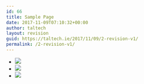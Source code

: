 ```yaml
---
id: 66
title: Sample Page
date: 2017-11-09T07:10:32+00:00
author: taltech
layout: revision
guid: https://taltech.ie/2017/11/09/2-revision-v1/
permalink: /2-revision-v1/
---
```

<div class="fusion-fullwidth fullwidth-box nonhundred-percent-fullwidth non-hundred-percent-height-scrolling"  style='background-color: rgba(255,255,255,0);background-position: center center;background-repeat: no-repeat;padding-top:0px;padding-right:0px;padding-bottom:0px;padding-left:0px;'>
  <div class="fusion-builder-row fusion-row ">
    <div  class="fusion-layout-column fusion_builder_column fusion_builder_column_1_1  fusion-one-full fusion-column-first fusion-column-last slider_section 1_1"  style='margin-top:0px;margin-bottom:20px;'>
      <div class="fusion-column-wrapper" style="background-position:left top;background-repeat:no-repeat;-webkit-background-size:cover;-moz-background-size:cover;-o-background-size:cover;background-size:cover;"  data-bg-url="">
        <div class="fusion-builder-row fusion-builder-row-inner fusion-row ">
          <div  class="fusion-layout-column fusion_builder_column fusion_builder_column_2_3  fusion-two-third fusion-column-first 2_3"  style='margin-top: 0px;margin-bottom: 0px;width:66.66%;width:calc(66.66% - ( ( 4% ) * 0.6666 ) );margin-right:4%;'>
            <div class="fusion-column-wrapper" style="padding: 0 0 0 0;background-position:left top;background-repeat:no-repeat;-webkit-background-size:cover;-moz-background-size:cover;-o-background-size:cover;background-size:cover;"  data-bg-url="">
              <div class="fusion-slider-sc flexslider flexslider-hover-type-none slider_panel" style="max-width:100%;height:100%;">
                <ul class="slides">
                  <li class="image">
                    <span class="hover-type-none"><img role="presentation" src="https://taltech.ie//wp-content/uploads/2017/11/slide-a5-300x212.jpg" /></span>
                  </li>
                  <li class="image">
                    <span class="hover-type-none"><img role="presentation" src="https://taltech.ie//wp-content/uploads/2017/11/slide-a4-300x212.jpg" /></span>
                  </li>
                  <li class="image">
                    <span class="hover-type-none"><img role="presentation" src="https://taltech.ie//wp-content/uploads/2017/11/slide-a3-300x212.jpg" /></span>
                  </li>
                </ul>
              </div>
            </div>
          </div>
          
          <div  class="fusion-layout-column fusion_builder_column fusion_builder_column_1_3  fusion-one-third fusion-column-last 1_3"  style='margin-top: 0px;margin-bottom: 20px;width:33.33%;width:calc(33.33% - ( ( 4% ) * 0.3333 ) );'>
            <div class="fusion-column-wrapper" style="background-position:left top;background-repeat:no-repeat;-webkit-background-size:cover;-moz-background-size:cover;-o-background-size:cover;background-size:cover;"  data-bg-url="">
              <div class="custom">
                <ul class="top-service-box">
                  <li>
                    <h2>
                      CNC & Laser
                    </h2>
                    
                    <p>
                      Automated CNC Laser & Punch Press Machines.
                    </p>
                  </li>
                  
                  <li>
                    <h2>
                      Powder coating
                    </h2>
                    
                    <p>
                      Large Powder coating Line & Specialist Offline System.
                    </p>
                  </li>
                  
                  <li>
                    <h2>
                      Engineering Services
                    </h2>
                    
                    <p>
                      We work with all our clients sharing our knowledgebase.
                    </p>
                  </li>
                  
                  <li>
                    <h2>
                      Design Services
                    </h2>
                    
                    <p>
                      We offer comprehensive design services including AutoCAD & 3D design.
                    </p>
                  </li>
                </ul>
              </div>
            </div>
          </div>
        </div>
        
        <div class="fusion-clearfix">
        </div>
      </div>
    </div>
    
    <div  class="fusion-layout-column fusion_builder_column fusion_builder_column_1_1  fusion-one-full fusion-column-first fusion-column-last grid_panel 1_1"  style='margin-top:0px;margin-bottom:20px;'>
      <div class="fusion-column-wrapper" style="background-position:left top;background-repeat:no-repeat;-webkit-background-size:cover;-moz-background-size:cover;-o-background-size:cover;background-size:cover;"  data-bg-url="">
        <div class="fusion-builder-row fusion-builder-row-inner fusion-row ">
          <div  class="fusion-layout-column fusion_builder_column fusion_builder_column_1_3  fusion-one-third fusion-column-first shadow_panel welcome_panel 1_3"  style='margin-top: 0px;margin-bottom: 20px;width:33.33%;width:calc(33.33% - ( ( 4% ) * 0.3333 ) );margin-right:4%;'>
            <div class="fusion-column-wrapper" style="background-position:left top;background-repeat:no-repeat;-webkit-background-size:cover;-moz-background-size:cover;-o-background-size:cover;background-size:cover;"  data-bg-url="">
              <div itemprop="articleBody">
                <p style="text-align: justify;">
                  <img src="http://wordpresssites.dapldevelopment.com/taltech/wp-content/uploads/2017/11/taltech-about01.jpg" alt="" />
                </p>
                
                <h2>
                  WELCOME TO TALTECH ENGINEERING
                </h2>
                
                <p>
                  We are a engineering and manufacturing company specialising in the manufacture of steel products for industry, healthcare, government and business.
                </p>
              </div>
            </div>
          </div>
          
          <div  class="fusion-layout-column fusion_builder_column fusion_builder_column_2_3  fusion-two-third fusion-column-last shadow_panel our_products_panel 2_3"  style='margin-top: 0px;margin-bottom: 20px;width:66.66%;width:calc(66.66% - ( ( 4% ) * 0.6666 ) );'>
            <div class="fusion-column-wrapper" style="background-position:left top;background-repeat:no-repeat;-webkit-background-size:cover;-moz-background-size:cover;-o-background-size:cover;background-size:cover;"  data-bg-url="">
              <div class="fusion-title title fusion-title-size-two" style="margin-top:0px;margin-bottom:31px;">
                <h2 class="title-heading-left">
                  Our Products
                </h2>
                
                <div class="title-sep-container">
                  <div class="title-sep sep-double sep-solid" style="border-color:#ffffff;">
                  </div>
                </div>
              </div>
              
              <div class="fusion-flexslider fusion-flexslider-loading flexslider-posts-with-excerpt">
                <ul class="slides">
                  <li>
                    <a href="https://taltech.ie/control-boxes/" aria-label="Control Boxes"><img src="https://taltech.ie/wp-content/uploads/2017/11/engineering-products2.jpg" alt="" /></a><div class="slide-excerpt">
                      <div class="excerpt-container">
                        <h2>
                          <a href="https://taltech.ie/control-boxes/">Control Boxes</a>
                        </h2>
                        
                        <p>
                          We manufacture a wide range of control boxes & control housings for the security industry
                        </p>
                      </div>
                    </div>
                  </li>
                  
                  <li>
                    <a href="https://taltech.ie/specialised-design/" aria-label="Specialised Design"><img src="https://taltech.ie/wp-content/uploads/2017/11/engineering-products9.jpg" alt="" /></a><div class="slide-excerpt">
                      <div class="excerpt-container">
                        <h2>
                          <a href="https://taltech.ie/specialised-design/">Specialised Design</a>
                        </h2>
                        
                        <p>
                          Taltech offer an extensive design service for bespoke manufactured product solutions
                        </p>
                      </div>
                    </div>
                  </li>
                  
                  <li>
                    <a href="https://taltech.ie/litter-bins/" aria-label="Litter Bins"><img src="https://taltech.ie/wp-content/uploads/2017/11/product-img1.jpg" alt="" /></a><div class="slide-excerpt">
                      <div class="excerpt-container">
                        <h2>
                          <a href="https://taltech.ie/litter-bins/">Litter Bins</a>
                        </h2>
                        
                        <p>
                          Extensive range of Litter Bins available designed and manufactured by Taltech
                        </p>
                      </div>
                    </div>
                  </li>
                  
                  <li>
                    <a href="https://taltech.ie/lighting-products/" aria-label="Lighting Products"><img src="https://taltech.ie/wp-content/uploads/2017/11/engineering-products1.jpg" alt="" /></a><div class="slide-excerpt">
                      <div class="excerpt-container">
                        <h2>
                          <a href="https://taltech.ie/lighting-products/">Lighting Products</a>
                        </h2>
                        
                        <p>
                          We manufacture a wide range of lighting products for the emergency lighting industry
                        </p>
                      </div>
                    </div>
                  </li>
                  
                  <li>
                    <a href="https://taltech.ie/specialist-drawer/" aria-label="Specialist Drawer"><img src="https://taltech.ie/wp-content/uploads/2017/11/engineering-products4.jpg" alt="" /></a><div class="slide-excerpt">
                      <div class="excerpt-container">
                        <h2>
                          <a href="https://taltech.ie/specialist-drawer/">Specialist Drawer</a>
                        </h2>
                        
                        <p>
                          Bespoke metal drawer system, large range available, engineered to specifications
                        </p>
                      </div>
                    </div>
                  </li>
                  
                  <li>
                    <a href="https://taltech.ie/recycling-units/" aria-label="Recycling Units"><img src="https://taltech.ie/wp-content/uploads/2017/11/product-img2.jpg" alt="" /></a><div class="slide-excerpt">
                      <div class="excerpt-container">
                        <h2>
                          <a href="https://taltech.ie/recycling-units/">Recycling Units</a>
                        </h2>
                        
                        <p>
                          We manufacture a large range of Recycling Solutions under the Paragon Products Range
                        </p>
                      </div>
                    </div>
                  </li>
                </ul>
              </div>
            </div>
          </div>
        </div>
        
        <div class="fusion-clearfix">
        </div>
      </div>
    </div>
  </div>
</div>